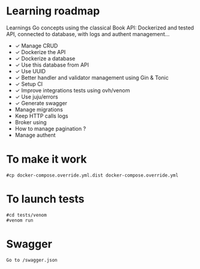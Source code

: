 # Learning roadmap
Learnings Go concepts using the classical Book API: Dockerized and tested API, connected to database, with logs and authent management...

- ✓ Manage CRUD
- ✓ Dockerize the API
- ✓ Dockerize a database
- ✓ Use this database from API
- ✓ Use UUID
- ✓ Better handler and validator management using Gin & Tonic
- ✓ Setup CI
- ✓ Improve integrations tests using ovh/venom
- ✓ Use juju/errors
- ✓ Generate swagger
- Manage migrations
- Keep HTTP calls logs
- Broker using
- How to manage pagination ?
- Manage authent

# To make it work
```
#cp docker-compose.override.yml.dist docker-compose.override.yml
```

# To launch tests
```
#cd tests/venom
#venom run
```

# Swagger
```
Go to /swagger.json
```
